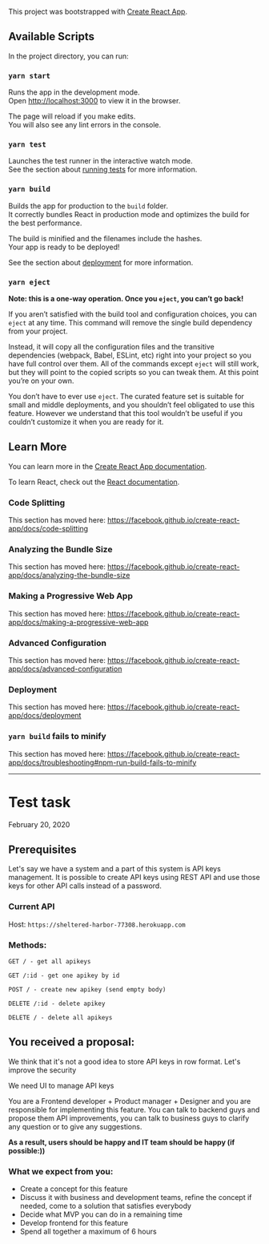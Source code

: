This project was bootstrapped with [Create React App](https://github.com/facebook/create-react-app).

## Available Scripts

In the project directory, you can run:

### `yarn start`

Runs the app in the development mode.<br />
Open [http://localhost:3000](http://localhost:3000) to view it in the browser.

The page will reload if you make edits.<br />
You will also see any lint errors in the console.

### `yarn test`

Launches the test runner in the interactive watch mode.<br />
See the section about [running tests](https://facebook.github.io/create-react-app/docs/running-tests) for more information.

### `yarn build`

Builds the app for production to the `build` folder.<br />
It correctly bundles React in production mode and optimizes the build for the best performance.

The build is minified and the filenames include the hashes.<br />
Your app is ready to be deployed!

See the section about [deployment](https://facebook.github.io/create-react-app/docs/deployment) for more information.

### `yarn eject`

**Note: this is a one-way operation. Once you `eject`, you can’t go back!**

If you aren’t satisfied with the build tool and configuration choices, you can `eject` at any time. This command will remove the single build dependency from your project.

Instead, it will copy all the configuration files and the transitive dependencies (webpack, Babel, ESLint, etc) right into your project so you have full control over them. All of the commands except `eject` will still work, but they will point to the copied scripts so you can tweak them. At this point you’re on your own.

You don’t have to ever use `eject`. The curated feature set is suitable for small and middle deployments, and you shouldn’t feel obligated to use this feature. However we understand that this tool wouldn’t be useful if you couldn’t customize it when you are ready for it.

## Learn More

You can learn more in the [Create React App documentation](https://facebook.github.io/create-react-app/docs/getting-started).

To learn React, check out the [React documentation](https://reactjs.org/).

### Code Splitting

This section has moved here: https://facebook.github.io/create-react-app/docs/code-splitting

### Analyzing the Bundle Size

This section has moved here: https://facebook.github.io/create-react-app/docs/analyzing-the-bundle-size

### Making a Progressive Web App

This section has moved here: https://facebook.github.io/create-react-app/docs/making-a-progressive-web-app

### Advanced Configuration

This section has moved here: https://facebook.github.io/create-react-app/docs/advanced-configuration

### Deployment

This section has moved here: https://facebook.github.io/create-react-app/docs/deployment

### `yarn build` fails to minify

This section has moved here: https://facebook.github.io/create-react-app/docs/troubleshooting#npm-run-build-fails-to-minify

----
# Test task

February 20, 2020

## Prerequisites

Let's say we have a system and a part of this system is API keys management. It is possible to create API keys using REST API and use those keys for other API calls instead of a password.

### Current API

Host: `https://sheltered-harbor-77308.herokuapp.com`

### Methods:

`GET / - get all apikeys`

`GET /:id - get one apikey by id`

`POST / - create new apikey (send empty body)`

`DELETE /:id - delete apikey`

`DELETE / - delete all apikeys`

## You received a proposal:

We think that it's not a good idea to store API keys in row format. Let's improve the security

We need UI to manage API keys

You are a Frontend developer + Product manager + Designer and you are responsible for implementing this feature. You can talk to backend guys and propose them API improvements, you can talk to business guys to clarify any question or to give any suggestions. 

**As a result, users should be happy and IT team should be happy (if possible:))**

### What we expect from you:

- Create a concept for this feature
- Discuss it with business and development teams, refine the concept if needed, come to a solution that satisfies everybody
- Decide what MVP you can do in a remaining time
- Develop frontend for this feature
- Spend all together a maximum of 6 hours
